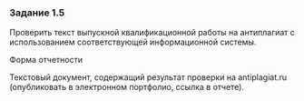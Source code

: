 ### Задание 1.5
Проверить текст выпускной квалификационной работы на антиплагиат с использованием соответствующей информационной системы.

Форма отчетности

Текстовый документ, содержащий результат проверки на antiplagiat.ru (опубликовать в электронном портфолио, ссылка в отчете).
